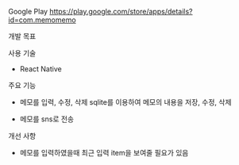Google Play https://play.google.com/store/apps/details?id=com.memomemo

개발 목표

사용 기술
- React Native

주요 기능

- 메모를 입력, 수정, 삭제
sqlite를 이용하여 메모의 내용을 저장, 수정, 삭제

- 메모를 sns로 전송



개선 사항
- 메모를 입력하였을때 최근 입력 item을 보여줄 필요가 있음
